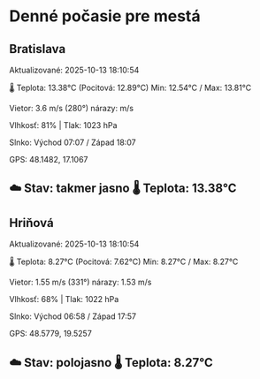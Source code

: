 ﻿# Denné počasie pre mestá

## Bratislava
Aktualizované: 2025-10-13 18:10:54

🌡️ Teplota: 13.38°C 
(Pocitová: 12.89°C)
Min: 12.54°C / Max: 13.81°C

Vietor: 3.6 m/s    (280°) 
nárazy:  m/s

Vlhkosť: 81% | Tlak: 1023 hPa

Slnko: Východ 07:07 / Západ 18:07

GPS: 48.1482, 17.1067

☁️ Stav: takmer jasno        🌡️ Teplota: 13.38°C
---

## Hriňová
Aktualizované: 2025-10-13 18:10:54

🌡️ Teplota: 8.27°C 
(Pocitová: 7.62°C)
Min: 8.27°C / Max: 8.27°C

Vietor: 1.55 m/s (331°)
nárazy: 1.53 m/s

Vlhkosť: 68% | Tlak: 1022 hPa

Slnko: Východ 06:58 / Západ 17:57

GPS: 48.5779, 19.5257

☁️ Stav: polojasno        🌡️ Teplota: 8.27°C
---
